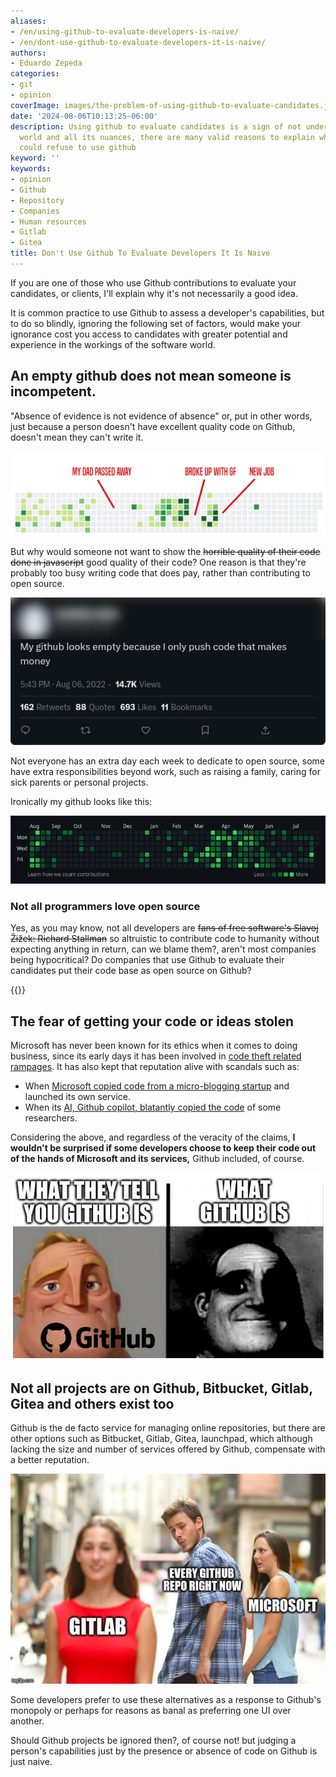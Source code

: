 ```yaml
---
aliases:
- /en/using-github-to-evaluate-developers-is-naive/
- /en/dont-use-github-to-evaluate-developers-it-is-naive/
authors:
- Eduardo Zepeda
categories:
- git
- opinion
coverImage: images/the-problem-of-using-github-to-evaluate-candidates.jpg
date: '2024-08-06T10:13:25-06:00'
description: Using github to evaluate candidates is a sign of not understanding software
  world and all its nuances, there are many valid reasons to explain why a developer
  could refuse to use github
keyword: ''
keywords:
- opinion
- Github
- Repository
- Companies
- Human resources
- Gitlab
- Gitea
title: Don't Use Github To Evaluate Developers It Is Naive
---
```


If you are one of those who use Github contributions to evaluate your candidates, or clients, I'll explain why it's not necessarily a good idea.

It is common practice to use Github to assess a developer's capabilities, but to do so blindly, ignoring the following set of factors, would make your ignorance cost you access to candidates with greater potential and experience in the workings of the software world.

## An empty github does not mean someone is incompetent.

"Absence of evidence is not evidence of absence" or, put in other words, just because a person doesn't have excellent quality code on Github, doesn't mean they can't write it. 

![This is just a representation of how a github's contribution chart can be a reflect of someone's life](images/github-as-past-review-tool.webp "This is just a representation of how a github's contribution chart can be a reflect of someone's life")

But why would someone not want to show the ~~horrible quality of their code done in javascript~~ good quality of their code? One reason is that they're probably too busy writing code that does pay, rather than contributing to open source. 


![incendiary tweet that triggers heated discussions](images/tweet-push-code-that-makes-money.webp "incendiary tweet that triggers heated discussions")

Not everyone has an extra day each week to dedicate to open source, some have extra responsibilities beyond work, such as raising a family, caring for sick parents or personal projects.

Ironically my github looks like this:

![Eduardo Zepeda Github Chart](images/eduardo-zepeda-github.webp "My Github looks like this")

### Not all programmers love open source

Yes, as you may know, not all developers are ~~fans of free software's Slavoj Žižek: Richard Stallman~~ so altruistic to contribute code to humanity without expecting anything in return, can we blame them?, aren't most companies being hypocritical? Do companies that use Github to evaluate their candidates put their code base as open source on Github?

{{<ad>}}

## The fear of getting your code or ideas stolen

Microsoft has never been known for its ethics when it comes to doing business, since its early days it has been involved in [code theft related rampages](https://www.wired.com/2012/08/ms-dos-examined-for-thef/#?). It has also kept that reputation alive with scandals such as:

- When [Microsoft copied code from a micro-blogging startup](https://www.ft.com/content/ab21f416-e9d1-11de-ae43-00144feab49a#?) and launched its own service.
- When its [AI, Github copilot, blatantly copied the code](https://aibusiness.com/responsible-ai/github-s-ai-powered-coding-tool-allegedly-copied-code#?) of some researchers.

Considering the above, and regardless of the veracity of the claims, **I wouldn't be surprised if some developers choose to keep their code out of the hands of Microsoft and its services,** Github included, of course.

![github meme](images/github-meme-invencibles.webp "Github meme")

## Not all projects are on Github, Bitbucket, Gitlab, Gitea and others exist too

Github is the de facto service for managing online repositories, but there are other options such as Bitbucket, Gitlab, Gitea, launchpad, which although lacking the size and number of services offered by Github, compensate with a better reputation.

![Meme that originated after Microsoft's purchase of Github](images/meme-github-gitlab.webp "Meme that originated after Microsoft's purchase of Github")

Some developers prefer to use these alternatives as a response to Github's monopoly or perhaps for reasons as banal as preferring one UI over another.

Should Github projects be ignored then?, of course not! but judging a person's capabilities just by the presence or absence of code on Github is just naive.